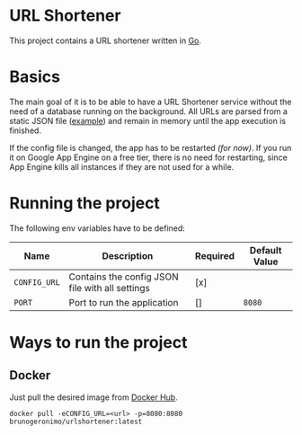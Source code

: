 # URL Shortener
This project contains a URL shortener written in [Go](https://go.dev).

# Basics
The main goal of it is to be able to have a URL Shortener service without the need of a database running on the 
background. All URLs are parsed from a static JSON file ([example](config.json.example)) and remain in memory until the
app execution is finished.

If the config file is changed, the app has to be restarted _(for now)_. If you run it on Google App Engine on a free 
tier, there is no need for restarting, since App Engine kills all instances if they are not used for a while.

# Running the project
The following env variables have to be defined:

| Name         | Description                                     | Required | Default Value |
|--------------|-------------------------------------------------|----------|---------------|
| `CONFIG_URL` | Contains the config JSON file with all settings | [x]      |               |
| `PORT`       | Port to run the application                     | []       | `8080`        | 

# Ways to run the project

## Docker
Just pull the desired image from [Docker Hub](https://hub.docker.com/repository/docker/brunogeronimo/urlshortener).

```
docker pull -eCONFIG_URL=<url> -p=8080:8080 brunogeronimo/urlshortener:latest
```

